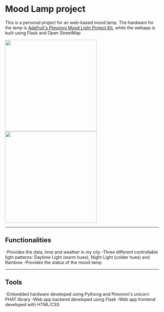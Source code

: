 # Mood Lamp project 

This is a personal project for an web-based mood lamp. The hardware for the lamp is [Adafruit's Pimoroni Mood Light Project Kit](https://www.adafruit.com/product/3478), while the webapp is built using Flask and Open StreetMap 

<p float="middle">
  <img src="https://github.com/shruti-misra/mood-lamp/blob/master/images/lamp.jpeg" width="300" />
  <img src="https://github.com/shruti-misra/mood-lamp/blob/master/images/app.PNG" width="300" /> 
</p>

<hr>

## Functionalities 

-Provides the data, time and weather in my city
-Three different controllable light patterns: Daytime Light (warm hues), Night Light (colder hues) and Rainbow
-Provides the status of the mood-lamp

<hr>

## Tools

-Embedded hardware developed using Pythong and Pimoroni's unicorn PHAT library
-Web app backend developed using Flask
-Web app frontend developed with HTML/CSS
